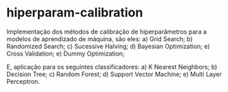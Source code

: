# hiperparam-calibration

  Implementação dos métodos de calibração de hiperparâmetros para a modelos de aprendizado de máquina, são eles:
    a) Grid Search;
    b) Randomized Search;
    c) Sucessive Halving;
    d) Bayesian Optimization;
    e) Cross Validation;
    e) Dummy Optimization;
    
  E, aplicação para os seguintes classificadores:
    a) K Nearest Neighbors;
    b) Decision Tree;
    c) Random Forest;
    d) Support Vector Machine;
    e) Multi Layer Perceptron.
